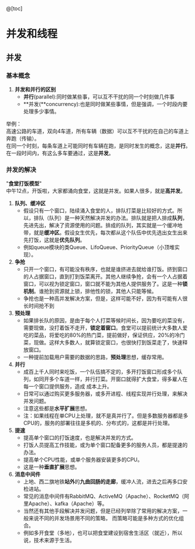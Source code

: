 @[toc]

# 并发和线程

## 并发

### 基本概念

1. **并发和并行的区别**  
    * **并行**(parallel):同时做某些事，可以互不干扰的同一个时刻做几件事
    * **并发(**concurrency):也是同时做某些事情，但是强调，一个时段内要处理多少事情。

举例：  
高速公路的车道，双向4车道，所有车辆（数据）可以互不干扰的在自己的车道上奔跑（传输）。  
在同一个时刻，每条车道上可能同时有车辆在跑，是同时发生的概念，这是**并行**。  
在一段时间内，有这么多车要通过，这是**并发**。  

### 并发的解决

"**食堂打饭模型**"  
中午12点，开饭啦，大家都涌向食堂，这就是并发。如果人很多，就是**高并发**。  

1. **队列、缓冲区**  
    * 假设只有一个窗口，陆续涌入食堂的人，排队打菜是比较好的方式。所以，排队（队列）是一种天然解决并发的办法。排队就是把人排成**队列**，先进先出，解决了资源使用的问题。排成的队列，其实就是一个缓冲地带，就是**缓冲区**。假设女生优先，每次都从这个队伍中优先选出女生出来先打饭，这就是**优先队列**。  
    * 例如queue模块的类Queue、LifoQueue、PriorityQueue（小顶堆实现）。  
2. **争抢**  
    * 只开一个窗口，有可能没有秩序，也就是谁挤进去就给谁打饭。挤到窗口的人占据窗口，直到打到饭菜离开。其他人继续争抢，会有一个人占据着窗口，可以视为锁定窗口，窗口就不能为其他人提供服务了。这是一种**锁机制**。谁抢到资源就上锁，排他性的锁，其他人只能等候。  
    * 争抢也是一种高并发解决方案，但是，这样可能不好，因为有可能有人很长时间抢不到  
3. **预处理**  
    * 如果排长队的原因，是由于每个人打菜等候时间长，因为要吃的菜没有，需要现做，没打着饭不走开，**锁定着窗口**。食堂可以提前统计大多数人爱吃的菜品，将爱吃的80%的热门菜，提前做好，保证供应，20%的冷门菜，现做。这样大多数人，就算锁定窗口，也很快打到饭菜走了，快速释放窗口。
    * 一种提前加载用户需要的数据的思路，**预处理**思想，缓存常用。  
4. **并行**  
    * 成百上千人同时来吃饭，一个队伍搞不定的，多开打饭窗口形成多个队列，如同开多个车道一样，并行打菜。开窗口就得扩大食堂，得多雇人在每一个窗口提供服务，造成 成本上升。  
    * 日常可以通过购买更多服务器，或多开进程、线程实现并行处理，来解决并发问题。  
    * 注意这些都是**水平扩展**思想。  
    * 注：如果线程在单CPU上处理，就不是真并行了。但是多数服务器都是多CPU的，服务的部署往往是多机的、分布式的，这都是并行处理。  
5. **提速**  
    * 提高单个窗口的打饭速度，也是解决并发的方式。  
    * 打饭人员提高工作技能，或为单个窗口配备更多的服务人员，都是提速的办法。
    * 提高单个CPU性能，或单个服务器安装更多的CPU。
    * 这是一种**垂直扩展**思想。  
6. **消息中间件**  
    * 上地、西二旗地铁**站外**的**九曲回肠的走廊**，缓冲人流，进去之后再多口安检进站。  
    * 常见的消息中间件有RabbitMQ、ActiveMQ（Apache）、RocketMQ（阿里Apache）、kafka（Apache）等。  
    * 当然还有其他手段解决并发问题，但是已经列举除了常用的解决方案，一般来说不同的并发场景用不同的策略， 而策略可能是多种方式的优化组合。  
    * 例如多开食堂（多地），也可以把食堂建设到宿舍生活区（就近），所以说，技术来源于生活。

























